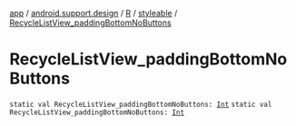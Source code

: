[app](../../../index.md) / [android.support.design](../../index.md) / [R](../index.md) / [styleable](index.md) / [RecycleListView_paddingBottomNoButtons](.)

# RecycleListView_paddingBottomNoButtons

`static val RecycleListView_paddingBottomNoButtons: `[`Int`](https://kotlinlang.org/api/latest/jvm/stdlib/kotlin/-int/index.html)
`static val RecycleListView_paddingBottomNoButtons: `[`Int`](https://kotlinlang.org/api/latest/jvm/stdlib/kotlin/-int/index.html)